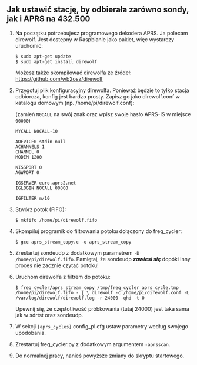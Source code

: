 ## Jak ustawić stację, by odbierała zarówno sondy, jak i APRS na 432.500 ##

1. Na początku potrzebujesz programowego dekodera APRS. Ja polecam direwolf. Jest dostępny w Raspbianie jako
pakiet, więc wystarczy uruchomić:
   ```
   $ sudo apt-get update
   $ sudo apt-get install direwolf
   ```
   Możesz także skompilować direwolfa ze źródeł: https://github.com/wb2osz/direwolf

2. Przygotuj plik konfiguracyjny direwolfa. Ponieważ będzie to tylko stacja odbiorcza, konfig jest bardzo
prosty. Zapisz go jako direwolf.conf w katalogu domowym (np. /home/pi/direwolf.conf):
  
   (zamień `N0CALL` na swój znak oraz wpisz swoje hasło APRS-IS w miejsce `00000`)

   ```
   MYCALL N0CALL-10

   ADEVICE0 stdin null
   ACHANNELS 1
   CHANNEL 0
   MODEM 1200

   KISSPORT 0
   AGWPORT 0

   IGSERVER euro.aprs2.net
   IGLOGIN N0CALL 00000

   IGFILTER m/10
   ```

3. Stwórz potok (FIFO):

   `$ mkfifo /home/pi/direwolf.fifo`

4. Skompiluj programik do filtrowania potoku dołączony do freq_cycler:

   `$ gcc aprs_stream_copy.c -o aprs_stream_copy`

5. Zrestartuj sondeudp z dodatkowym parametrem `-D /home/pi/direwolf.fifo`.
   Pamiętaj, że sondeudp **_zawiesi się_** dopóki inny proces nie zacznie czytać potoku!

6. Uruchom direwolfa z filtrem do potoku:

   `$ freq_cycler/aprs_stream_copy /tmp/freq_cycler_aprs_cycle.tmp /home/pi/direwolf.fifo - | \
   direwolf -c /home/pi/direwolf.conf -L /var/log/direwolf/direwolf.log -r 24000 -qhd -t 0`

   Upewnij się, że częstotliwość próbkowania (tutaj 24000) jest taka sama jak w sdrtst oraz sondeudp.

7. W sekcji `[aprs_cycles]` config_pl.cfg ustaw parametry według swojego upodobania.

8. Zrestartuj  freq_cycler.py z dodatkowym argumentem `-aprsscan`.

9. Do normalnej pracy, nanieś powyższe zmiany do skryptu startowego.
